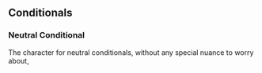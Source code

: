 ## Conditionals

### Neutral Conditional
The character for neutral conditionals, without any special nuance to worry about, 
